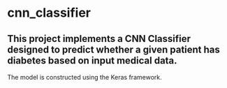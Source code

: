 # cnn_classifier
This project implements a CNN Classifier designed to predict whether a given patient has diabetes based on input medical data.
------------------------------------------------------------------------------------------------------------------------------
The model is constructed using the Keras framework.

